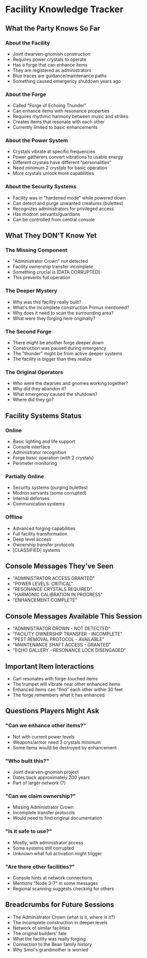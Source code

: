 # Facility Knowledge Tracker

## What the Party Knows So Far

### About the Facility
- Joint dwarven-gnomish construction
- Requires power crystals to operate
- Has a forge that can enhance items
- They are registered as administrators
- Blue traces are guidance/maintenance paths
- Something caused emergency shutdown years ago

### About the Forge
- Called "Forge of Echoing Thunder"
- Can enhance items with resonance properties
- Requires rhythmic harmony between music and strikes
- Creates items that resonate with each other
- Currently limited to basic enhancements

### About the Power System
- Crystals vibrate at specific frequencies
- Power gatherers convert vibrations to usable energy
- Different crystals have different "personalities"
- Need minimum 2 crystals for basic operation
- More crystals unlock more capabilities

### About the Security Systems
- Facility was in "hardened mode" while powered down
- Can detect and purge unwanted creatures (bulettes)
- Recognizes administrators for privileged access
- Has modron servants/guardians
- Can be controlled from central console

## What They DON'T Know Yet

### The Missing Component
- "Administrator Crown" not detected
- Facility ownership transfer incomplete
- Something crucial is [DATA CORRUPTED]
- This prevents full operation

### The Deeper Mystery
- Why was this facility really built?
- What's the incomplete construction Primus mentioned?
- Why does it need to scan the surrounding area?
- What were they forging here originally?

### The Second Forge
- There might be another forge deeper down
- Construction was paused during emergency
- The "thunder" might be from active deeper systems
- The facility is bigger than they realize

### The Original Operators
- Who were the dwarves and gnomes working together?
- Why did they abandon it?
- What emergency caused the shutdown?
- Where did they go?

## Facility Systems Status

### Online
- Basic lighting and life support
- Console interface
- Administrator recognition
- Forge basic operation (with 2 crystals)
- Perimeter monitoring

### Partially Online
- Security systems (purging bulettes)
- Modron servants (some corrupted)
- Internal defenses
- Communication systems

### Offline
- Advanced forging capabilities
- Full facility transformation
- Deep level access
- Ownership transfer protocols
- [CLASSIFIED] systems

## Console Messages They've Seen
- "ADMINISTRATOR ACCESS GRANTED"
- "POWER LEVELS: CRITICAL"
- "RESONANCE CRYSTALS REQUIRED"
- "HARMONIC CALIBRATION IN PROGRESS"
- "ENHANCEMENT COMPLETE"

## Console Messages Available This Session
- "ADMINISTRATOR CROWN - NOT DETECTED"
- "FACILITY OWNERSHIP TRANSFER - INCOMPLETE"
- "PEST REMOVAL PROTOCOL - AVAILABLE"
- "MAINTENANCE SHAFT ACCESS - GRANTED"
- "ECHO GALLERY - RESONANCE LOCK DISENGAGED"

## Important Item Interactions
- Carl resonates with forge-touched items
- The trumpet will vibrate near other enhanced items
- Enhanced items can "find" each other within 30 feet
- The forge remembers what it has enhanced

## Questions Players Might Ask

### "Can we enhance other items?"
- Not with current power levels
- Weapons/armor need 3 crystals minimum
- Some items would be destroyed by enhancement

### "Who built this?"
- Joint dwarven-gnomish project
- Dates back approximately 200 years
- Part of larger network (?)

### "Can we claim ownership?"
- Missing Administrator Crown
- Incomplete transfer protocols
- Would need to find original documentation

### "Is it safe to use?"
- Mostly, with administrator access
- Some systems still corrupted
- Unknown what full activation might trigger

### "Are there other facilities?"
- Console hints at network connections
- Mentions "Node 3-7" in some messages
- Regional scanning suggests checking for others

## Breadcrumbs for Future Sessions
- The Administrator Crown (what is it, where is it?)
- The incomplete construction in deeper levels
- Network of similar facilities
- The original builders' fate
- What the facility was really forging
- Connection to the Bean family history
- Why Smol's grandmother is worried